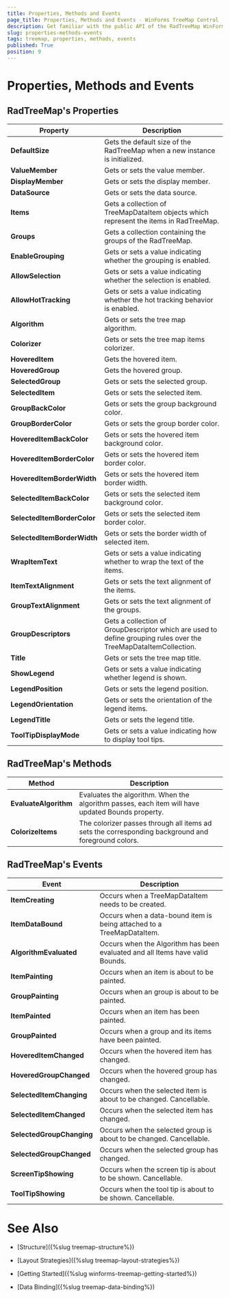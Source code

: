 ```yaml
---
title: Properties, Methods and Events
page_title: Properties, Methods and Events - WinForms TreeMap Control
description: Get familiar with the public API of the RadTreeMap WinForms control.
slug: properties-methods-events
tags: treemap, properties, methods, events
published: True
position: 9
---
```


# Properties, Methods and Events

## RadTreeMap's Properties

|Property|Description|
|----|----|
|**DefaultSize**|Gets the default size of the RadTreeMap when a new instance is initialized.|
|**ValueMember**|Gets or sets the value member.|
|**DisplayMember**|Gets or sets the display member.|
|**DataSource**|Gets or sets the data source.|
|**Items**|Gets a collection of TreeMapDataItem objects which represent the items in RadTreeMap.|
|**Groups**|Gets a collection containing the groups of the RadTreeMap.|
|**EnableGrouping**|Gets or sets a value indicating whether the grouping is enabled.|
|**AllowSelection**|Gets or sets a value indicating whether the selection is enabled.|
|**AllowHotTracking**|Gets or sets a value indicating whether the hot tracking behavior is enabled.|
|**Algorithm**|Gets or sets the tree map algorithm.|
|**Colorizer**|Gets or sets the tree map items colorizer.|
|**HoveredItem**|Gets the hovered item.|
|**HoveredGroup**|Gets the hovered group.|
|**SelectedGroup**|Gets or sets the selected group.|
|**SelectedItem**|Gets or sets the selected item.|
|**GroupBackColor**|Gets or sets the group background color.|
|**GroupBorderColor**|Gets or sets the group border color.|
|**HoveredItemBackColor**|Gets or sets the hovered item background color.|
|**HoveredItemBorderColor**|Gets or sets the hovered item border color.|
|**HoveredItemBorderWidth**|Gets or sets the hovered item border width.|
|**SelectedItemBackColor**|Gets or sets the selected item background color.|
|**SelectedItemBorderColor**|Gets or sets the selected item border color.|
|**SelectedItemBorderWidth**|Gets or sets the border width of selected item.|
|**WrapItemText**|Gets or sets a value indicating whether to wrap the text of the items.|
|**ItemTextAlignment**|Gets or sets the text alignment of the items.|
|**GroupTextAlignment**|Gets or sets the text alignment of the groups.|
|**GroupDescriptors**|Gets a collection of GroupDescriptor which are used to define grouping rules over the TreeMapDataItemCollection.|
|**Title**|Gets or sets the tree map title.|
|**ShowLegend**|Gets or sets a value indicating whether legend is shown.|
|**LegendPosition**|Gets or sets the legend position.|
|**LegendOrientation**|Gets or sets the orientation of the legend items.|
|**LegendTitle**|Gets or sets the legend title.|
|**ToolTipDisplayMode**|Gets or sets a value indicating how to display tool tips.| 

## RadTreeMap's Methods

|Method|Description|
|----|----|
|**EvaluateAlgorithm**|Evaluates the algorithm. When the algorithm passes, each item will have updated Bounds property.|
|**ColorizeItems**|The colorizer passes through all items ad sets the corresponding background and foreground colors.|

## RadTreeMap's Events

|Event|Description|
|----|----|
|**ItemCreating**|Occurs when a TreeMapDataItem needs to be created.|
|**ItemDataBound**|Occurs when a data-bound item is being attached to a TreeMapDataItem.|
|**AlgorithmEvaluated**|Occurs when the Algorithm has been evaluated and all Items have valid Bounds.|
|**ItemPainting**|Occurs when an item is about to be painted.|
|**GroupPainting**|Occurs when an group is about to be painted.|
|**ItemPainted**|Occurs when an item has been painted.|
|**GroupPainted**|Occurs when a group and its items have been painted.|
|**HoveredItemChanged**|Occurs when the hovered item has changed.|
|**HoveredGroupChanged**|Occurs when the hovered group has changed.|
|**SelectedItemChanging**|Occurs when the selected item is about to be changed. Cancellable.|
|**SelectedItemChanged**|Occurs when the selected item has changed.|
|**SelectedGroupChanging**|Occurs when the selected group is about to be changed. Cancellable.|
|**SelectedGroupChanged**|Occurs when the selected group has changed.|
|**ScreenTipShowing**|Occurs when the screen tip is about to be shown. Cancellable.|
|**ToolTipShowing**|Occurs when the tool tip is about to be shown. Cancellable.|

# See Also

* [Structure]({%slug treemap-structure%}) 

* [Layout Strategies]({%slug treemap-layout-strategies%})

* [Getting Started]({%slug winforms-treemap-getting-started%})

* [Data Binding]({%slug treemap-data-binding%})

